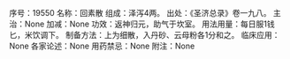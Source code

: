 序号：19550
名称：回素散
组成：泽泻4两。
出处：《圣济总录》卷一九八。
主治：None
加减：None
功效：返神归元，助气于坎室。
用法用量：每日服1钱匕，米饮调下。
制备方法：上为细散，入丹砂、云母粉各1分和之。
临床应用：None
各家论述：None
用药禁忌：None
附注：None
